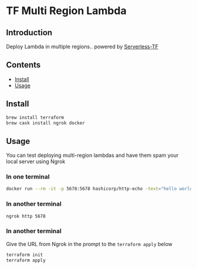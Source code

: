 # TF Multi Region Lambda

## Introduction

Deploy Lambda in multiple regions.. powered by [Serverless-TF](https://github.com/rms1000watt/serverless-tf)

## Contents

- [Install](#install)
- [Usage](#usage)

## Install

```bash
brew install terraform
brew cask install ngrok docker
```

## Usage

You can test deploying multi-region lambdas and have them spam your local server using Ngrok

### In one terminal

```bash
docker run --rm -it -p 5678:5678 hashicorp/http-echo -text="hello world"
```

### In another terminal

```bash
ngrok http 5678
```

### In another terminal

Give the URL from Ngrok in the prompt to the `terraform apply` below

```bash
terraform init
terraform apply
```
